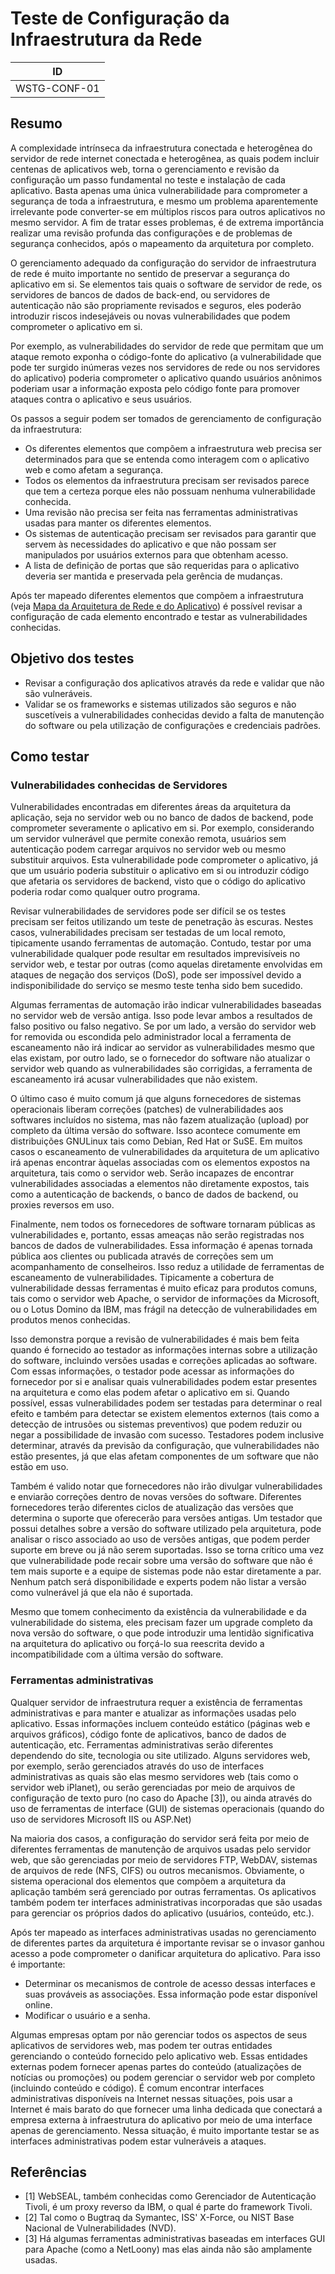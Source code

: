 # Teste de Configuração da Infraestrutura da Rede

|ID          |
|------------|
|WSTG-CONF-01|

## Resumo 

A complexidade intrínseca da infraestrutura conectada e heterogênea do servidor de rede internet conectada e heterogênea, as quais podem incluir centenas de aplicativos web, torna o gerenciamento e revisão da configuração um passo fundamental no teste e instalação de cada aplicativo. Basta apenas uma única vulnerabilidade para comprometer a segurança de toda a infraestrutura, e mesmo um problema aparentemente irrelevante pode converter-se em múltiplos riscos para outros aplicativos no mesmo servidor. A fim de tratar esses problemas, é de extrema importância realizar uma revisão profunda das configurações e de problemas de segurança conhecidos, após o mapeamento da arquitetura por completo.  

O gerenciamento adequado da configuração do servidor de infraestrutura de rede é muito importante no sentido de preservar a segurança do aplicativo em si. Se elementos tais quais o software de servidor de rede, os servidores de bancos de dados de back-end, ou servidores de autenticação não são propriamente revisados e seguros, eles poderão introduzir riscos indesejáveis ou novas vulnerabilidades que podem comprometer o aplicativo em si. 

Por exemplo, as vulnerabilidades do servidor de rede que permitam que um ataque remoto exponha o código-fonte do aplicativo (a vulnerabilidade que pode ter surgido inúmeras vezes nos servidores de rede ou nos servidores do aplicativo) poderia comprometer o aplicativo quando usuários anônimos poderiam usar a informação exposta pelo código fonte para promover ataques contra o aplicativo e seus usuários.  

Os passos a seguir podem ser tomados de gerenciamento de configuração da infraestrutura:
- Os diferentes elementos que compõem a infraestrutura web precisa ser determinados para que se entenda como interagem com o aplicativo web e como afetam a segurança.
- Todos os elementos da infraestrutura precisam ser revisados parece que tem a certeza porque eles não possuam nenhuma vulnerabilidade conhecida.
- Uma revisão não precisa ser feita nas ferramentas administrativas usadas para manter os diferentes elementos.  
- Os sistemas de autenticação precisam ser revisados para garantir que servem às necessidades do aplicativo e que não possam ser manipulados por usuários externos para que obtenham acesso. 
- A lista de definição de portas que são requeridas para o aplicativo deveria ser mantida e preservada pela gerência de mudanças. 

Após ter mapeado diferentes elementos que compõem a infraestrutura (veja [Mapa da Arquitetura de Rede e do Aplicativo](../01-Information_Gathering/10-Map_Application_Architecture.md))  é possível revisar a configuração de cada elemento encontrado e testar as vulnerabilidades conhecidas. 

## Objetivo dos testes 

- Revisar a configuração dos aplicativos através da rede e validar que não são vulneráveis. 
- Validar se os frameworks e sistemas utilizados são seguros e não suscetíveis a vulnerabilidades conhecidas devido a falta de manutenção do software ou pela utilização de configurações e credenciais padrões.

## Como testar

### Vulnerabilidades conhecidas de Servidores

Vulnerabilidades encontradas em diferentes áreas da arquitetura da aplicação, seja no servidor web ou no banco de dados de backend, pode comprometer severamente o aplicativo em si.
Por exemplo, considerando um servidor vulnerável que permite conexão remota, usuários sem autenticação podem carregar arquivos no servidor web ou mesmo substituir arquivos. Esta vulnerabilidade pode comprometer o aplicativo, já que um usuário poderia substituir o aplicativo em si ou introduzir código que afetaria os servidores de backend, visto que o código do aplicativo poderia rodar como qualquer outro programa. 

Revisar vulnerabilidades de servidores pode ser difícil se os testes precisam ser feitos utilizando um teste de penetração às escuras. Nestes casos, vulnerabilidades precisam ser testadas de um local remoto, tipicamente usando ferramentas de automação. Contudo, testar por uma vulnerabilidade qualquer pode resultar em resultados imprevisíveis no servidor web, e testar por outras (como aquelas diretamente envolvidas em ataques de negação dos serviços (DoS), pode ser impossível devido a indisponibilidade do serviço se mesmo teste tenha sido bem 
sucedido. 

Algumas ferramentas de automação irão indicar vulnerabilidades baseadas no servidor web de versão antiga.
Isso pode levar ambos a resultados de falso positivo ou falso negativo. Se por um lado, a versão do servidor web for removida ou escondida pelo administrador local a ferramenta de escaneamento não irá indicar ao servidor as vulnerabilidades mesmo que elas existam,  por outro lado, se o fornecedor do software não atualizar o servidor web quando as vulnerabilidades são corrigidas, a ferramenta de escaneamento irá acusar vulnerabilidades que não existem. 

O último caso é muito comum já que alguns fornecedores de sistemas operacionais liberam correções (patches) de vulnerabilidades aos softwares incluídos no sistema, mas não fazem atualização (upload) por completo da última versão do software. Isso acontece comumente em distribuições GNULinux tais como Debian, Red Hat or SuSE. Em muitos casos o escaneamento de vulnerabilidades da arquitetura de um aplicativo irá apenas encontrar àquelas associadas com os elementos expostos na arquitetura, tais como o servidor web. Serão incapazes de encontrar vulnerabilidades associadas a elementos não diretamente expostos, tais como a autenticação de backends, o banco de dados de backend, ou proxies reversos em uso. 

Finalmente, nem todos os fornecedores de software tornaram públicas as vulnerabilidades e, portanto, essas ameaças não serão registradas nos bancos de dados de vulnerabilidades. Essa informação é apenas tornada pública aos clientes ou publicada através de correções sem um acompanhamento de conselheiros. Isso reduz a utilidade de ferramentas de escaneamento de vulnerabilidades. Tipicamente a cobertura de vulnerabilidade dessas ferramentas é muito eficaz para produtos comuns, tais como o servidor web Apache, o servidor de informações da Microsoft, ou o Lotus Domino da IBM, mas frágil na detecção de vulnerabilidades em produtos menos conhecidas. 

Isso demonstra porque a revisão de vulnerabilidades é mais bem feita quando é fornecido ao testador as informações internas sobre a utilização do software, incluindo versões usadas e correções aplicadas ao software. Com essas informações, o testador pode acessar as informações do fornecedor por si e analisar quais vulnerabilidades podem estar presentes na arquitetura e como elas podem afetar o aplicativo em si. Quando possível, essas vulnerabilidades podem ser testadas para determinar o real efeito e também para detectar se existem elementos externos (tais como a detecção de intrusões ou sistemas preventivos) que podem reduzir ou negar a possibilidade de invasão com sucesso. Testadores podem inclusive determinar, através da previsão da configuração, que vulnerabilidades não estão presentes, já que elas afetam componentes de um software que não estão em uso. 

Também é valido notar que fornecedores não irão divulgar vulnerabilidades e enviarão correções dentro de novas versões do software. Diferentes fornecedores terão diferentes ciclos de atualização das versões que determina o suporte que oferecerão para versões antigas. Um testador que possui detalhes sobre a versão do software utilizado pela arquitetura, pode analisar o risco associado ao uso de versões antigas, que podem perder suporte em breve ou já não serem suportadas. 
Isso se torna crítico uma vez que vulnerabilidade pode recair sobre uma versão do software que não é tem mais suporte e a equipe de sistemas pode não estar diretamente a par.
Nenhum patch será disponibilidade e experts podem não listar a versão como vulnerável já que ela não é suportada.

Mesmo que tomem conhecimento da existência da vulnerabilidade e da vulnerabilidade do sistema, eles precisam fazer um upgrade completo da nova versão do software, o que pode introduzir uma lentidão significativa na arquitetura do aplicativo ou forçá-lo sua reescrita devido a incompatibilidade com a última versão do software.

### Ferramentas administrativas

Qualquer servidor de infraestrutura requer a existência de ferramentas administrativas e para manter e atualizar as informações usadas pelo aplicativo. 
Essas informações incluem conteúdo estático (páginas web e arquivos gráficos), código fonte de aplicativos, banco de dados de autenticação, etc. Ferramentas administrativas serão diferentes dependendo do site, tecnologia ou site utilizado.
Alguns servidores web, por exemplo, serão gerenciados através do uso de interfaces administrativas as quais são elas mesmo servidores web (tais como o servidor web iPlanet), ou serão gerenciadas por meio de arquivos de configuração de texto puro (no caso do Apache [3]), ou ainda através do uso de ferramentas de interface (GUI) de sistemas operacionais (quando do uso de servidores Microsoft IIS ou ASP.Net)

Na maioria dos casos, a configuração do servidor será feita por meio de diferentes ferramentas de manutenção de arquivos usadas pelo servidor web, que são gerenciadas por meio de servidores FTP, WebDAV, sistemas de arquivos de rede (NFS, CIFS) ou outros mecanismos. Obviamente, o sistema operacional dos elementos que compõem a arquitetura da aplicação também será gerenciado por outras ferramentas. Os aplicativos também podem ter interfaces administrativas incorporadas que são usadas para gerenciar os próprios dados do aplicativo (usuários, conteúdo, etc.). 

Após ter mapeado as interfaces administrativas usadas no gerenciamento de diferentes partes da arquitetura é importante revisar se o invasor ganhou acesso a pode comprometer o danificar arquitetura do aplicativo. Para isso é importante:
- Determinar os mecanismos de controle de acesso dessas interfaces e suas prováveis as associações. Essa informação pode estar disponível online. 
- Modificar o usuário e a senha. 

Algumas empresas optam por não gerenciar todos os aspectos de seus aplicativos de servidores web, mas podem ter outras entidades gerenciando o conteúdo fornecido pelo aplicativo web. Essas entidades externas podem fornecer apenas partes do conteúdo (atualizações de notícias ou promoções) ou podem gerenciar o servidor web por completo (incluindo conteúdo e código). É comum encontrar interfaces administrativas disponíveis na Internet nessas situações, pois usar a Internet é mais barato do que fornecer uma linha dedicada que conectará a empresa externa à infraestrutura do aplicativo por meio de uma interface apenas de gerenciamento. Nessa situação, é muito importante testar se as interfaces administrativas podem estar vulneráveis a ataques. 


## Referências 

- [1] WebSEAL, também conhecidas como Gerenciador de Autenticação Tivoli, é um proxy reverso da IBM, o qual é parte do framework Tivoli.
- [2] Tal como o Bugtraq da Symantec, ISS' X-Force, ou NIST Base Nacional de Vulnerabilidades (NVD).
- [3] Há algumas ferramentas administrativas baseadas em interfaces GUI para Apache (como a NetLoony) mas elas ainda não são amplamente usadas.
